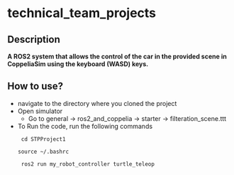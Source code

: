 # technical_team_projects
## Description
**A ROS2 system that allows the control of the car in the provided scene in CoppeliaSim using the keyboard (WASD) keys.**
## How to use?
* navigate to the directory where you cloned the project
* Open simulator
  - Go to general &rarr; ros2_and_coppelia &rarr; starter &rarr; filteration_scene.ttt
* To Run the code, run the following commands
  ```
   cd STPProject1
  ```
  ```
  source ~/.bashrc
  ```
  ```
   ros2 run my_robot_controller turtle_teleop
  ```

